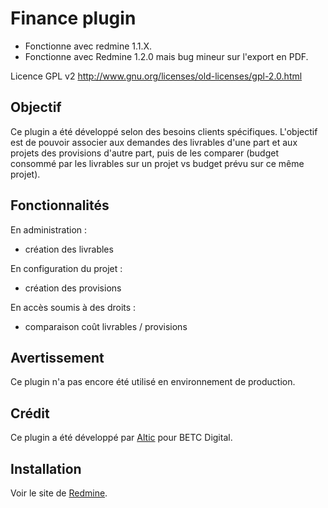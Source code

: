 # Finance plugin

* Fonctionne avec redmine 1.1.X.
* Fonctionne avec Redmine 1.2.0 mais bug mineur sur l'export en PDF.

Licence GPL v2 http://www.gnu.org/licenses/old-licenses/gpl-2.0.html

## Objectif

Ce plugin a été développé selon des besoins clients spécifiques.
L'objectif est de pouvoir associer aux demandes des livrables d'une part et aux projets des provisions d'autre part, puis de les comparer (budget consommé par les livrables sur un projet vs budget prévu sur ce même projet).

## Fonctionnalités

En administration : 

* création des livrables

En configuration du projet : 

* création des provisions

En accès soumis à des droits : 

* comparaison coût livrables / provisions

## Avertissement 

Ce plugin n'a pas encore été utilisé en environnement de production.

## Crédit

Ce plugin a été développé par [Altic](http://www.altic.org) pour BETC Digital.

## Installation

Voir le site de [Redmine](http://www.redmine.org/projects/redmine/wiki/Plugins).
